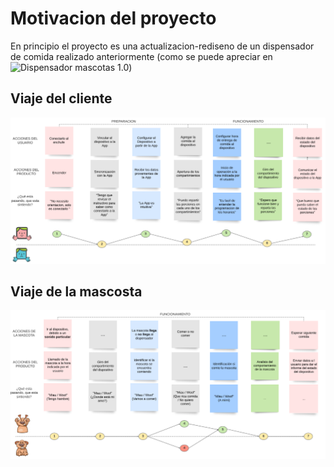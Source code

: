 # Motivacion del proyecto

En principio el proyecto es una actualizacion-rediseno de un dispensador de comida realizado anteriormente (como se puede apreciar en ![Dispensador mascotas 1.0](https://www.youtube.com/watch?v=MhDyZ9MV1TI))
 ## Viaje del cliente
![Screenshot](/Imagenes/Viaje_usuario.PNG)
 ## Viaje de la mascosta
![Screenshot](/Imagenes/Viaje_mascota.PNG)
